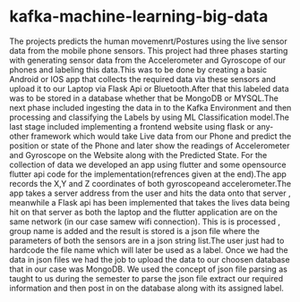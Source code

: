 # kafka-machine-learning-big-data
The projects predicts the human movemenrt/Postures using the live sensor data from the mobile phone sensors.
This project had three phases starting with generating sensor data from the
Accelerometer and Gyroscope of our phones and labeling this data.This was to be
done by creating a basic Android or IOS app that collects the required data via these
sensors and upload it to our Laptop via Flask Api or Bluetooth.After that this labeled
data was to be stored in a database whether that be MongoDB or MYSQL.The next
phase included ingesting the data in to the Kafka Environment and then processing and
classifying the Labels by using ML Classification model.The last stage included
implementing a frontend website using flask or any-other framework which would take
Live data from our Phone and predict the position or state of the Phone and later show
the readings of Accelerometer and Gyroscope on the Website along with the Predicted
State.
For the collection of data we developed an app using flutter and some opensource
flutter api code for the implementation(refrences given at the end).The app records the
X,Y and Z coordinates of both gyroscopeand accelerometer.The app takes a server
address from the user and hits the data onto that server , meanwhile a Flask api has
been implemented that takes the lives data being hit on that server as both the laptop
and the flutter application are on the same network (in our case samew wifi connection).
This is is processed , group name is added and the result is stored is a json file where
the parameters of both the sensors are in a json string list.The user just had to
hardcode the file name which will later be used as a label.
Once we had the data in json files we had the job to upload the data to our choosen
database that in our case was MongoDB. We used the concept of json file parsing as
taught to us during the semester to parse the json file extract our required information
and then post in on the database along with its assigned label.
